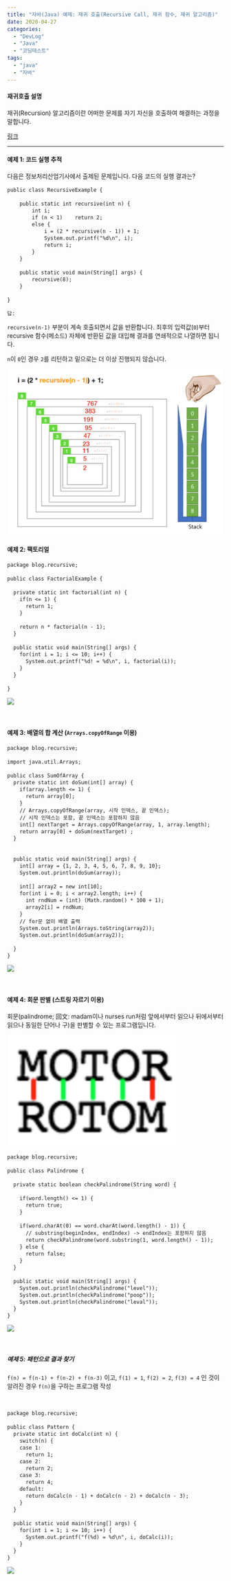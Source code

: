 ```yaml
---
title: "자바(Java) 예제: 재귀 호출(Recursive Call, 재귀 함수, 재귀 알고리즘)"
date: 2020-04-27
categories: 
  - "DevLog"
  - "Java"
  - "코딩테스트"
tags: 
  - "java"
  - "자바"
---
```


#### **재귀호출 설명**

재귀(Recursion) 알고리즘이란 어떠한 문제를 자기 자신을 호출하여 해결하는 과정을 말합니다.

[링크](https://terms.naver.com/entry.nhn?docId=3579438&cid=59086&categoryId=59093)

* * *

#### **예제 1: 코드 실행 추적**

다음은 정보처리산업기사에서 출제된 문제입니다. 다음 코드의 실행 결과는?

```
public class RecursiveExample {
    
    public static int recursive(int n) {
        int i;
        if (n < 1)    return 2;
        else {
            i = (2 * recursive(n - 1)) + 1;
            System.out.printf("%d\n", i);
            return i;
        }
    }
    
    public static void main(String[] args) {
        recursive(8);
    }
 
}
```

```
답:

```

`recursive(n-1)` 부분이 계속 호출되면서 값을 반환합니다. 최후의 입력값(`0`)부터 recursive 함수(메소드) 자체에 반환된 값을 대입해 결과를 연쇄적으로 나열하면 됩니다.

`n`이 `0`인 경우 `2`를 리턴하고 밑으로는 더 이상 진행되지 않습니다.

 ![](/assets/img/wp-content/uploads/2019/01/recursive.png)

#### **예제 2: 팩토리얼**

```
package blog.recursive;

public class FactorialExample {
  
  private static int factorial(int n) {
    if(n <= 1) {
      return 1;
    }
    
    return n * factorial(n - 1);
  }
  
  public static void main(String[] args) {
    for(int i = 1; i <= 10; i++) {
      System.out.printf("%d! = %d\n", i, factorial(i));
    }
  }

}

```

 ![](/assets/img/wp-content/uploads/2020/04/스크린샷-2020-04-27-오후-4.08.34.png)

 

#### **예제 3: 배열의 합 계산 (`Arrays.copyOfRange` 이용)**

```
package blog.recursive;

import java.util.Arrays;

public class SumOfArray {
  private static int doSum(int[] array) {
    if(array.length <= 1) {
      return array[0]; 
    }
    // Arrays.copyOfRange(array, 시작 인덱스, 끝 인덱스);
    // 시작 인덱스는 포함, 끝 인덱스는 포함하지 않음
    int[] nextTarget = Arrays.copyOfRange(array, 1, array.length);
    return array[0] + doSum(nextTarget) ;
  }

  
  public static void main(String[] args) {
    int[] array = {1, 2, 3, 4, 5, 6, 7, 8, 9, 10}; 
    System.out.println(doSum(array));
    
    int[] array2 = new int[10];
    for(int i = 0; i < array2.length; i++) {
      int rndNum = (int) (Math.random() * 100 + 1);
      array2[i] = rndNum;
    }
    // for문 없이 배열 출력
    System.out.println(Arrays.toString(array2));
    System.out.println(doSum(array2));
    
  }
}

```

 ![](/assets/img/wp-content/uploads/2020/04/스크린샷-2020-04-27-오후-4.37.52.png)

 

#### **예제 4: 회문 판별 (스트링 자르기 이용)**

회문(palindrome; 回文: madam이나 nurses run처럼 앞에서부터 읽으나 뒤에서부터 읽으나 동일한 단어나 구)을 판별할 수 있는 프로그램입니다.

 ![](/assets/img/wp-content/uploads/2020/04/palindrome.png)

```
package blog.recursive;

public class Palindrome {
  
  private static boolean checkPalindrome(String word) {
    
    if(word.length() <= 1) {
      return true;
    }
    
    if(word.charAt(0) == word.charAt(word.length() - 1)) {
      // substring(beginIndex, endIndex) -> endIndex는 포함하지 않음
      return checkPalindrome(word.substring(1, word.length() - 1));
    } else {
      return false;
    }
  }
  
  public static void main(String[] args) {
    System.out.println(checkPalindrome("level"));
    System.out.println(checkPalindrome("poop"));
    System.out.println(checkPalindrome("leval"));
  }
}
```

 ![](/assets/img/wp-content/uploads/2020/04/스크린샷-2020-04-27-오후-4.54.56.png)

 

##### **예제 5: 패턴으로 결과 찾기**

`f(n) = f(n-1) + f(n-2) + f(n-3)` 이고, `f(1) = 1`, `f(2) = 2`, `f(3) = 4` 인 것이 알려진 경우 `f(n)`을 구하는 프로그램 작성

 

```
package blog.recursive;

public class Pattern {
  private static int doCalc(int n) {
    switch(n) {
    case 1: 
      return 1;
    case 2:
      return 2;
    case 3:
      return 4;
    default:
      return doCalc(n - 1) + doCalc(n - 2) + doCalc(n - 3);
    }
  }

  public static void main(String[] args) {
    for(int i = 1; i <= 10; i++) {
      System.out.printf("f(%d) = %d\n", i, doCalc(i));
    }
  }
}
```

 ![](/assets/img/wp-content/uploads/2020/04/스크린샷-2020-04-27-오후-5.04.57.png)
